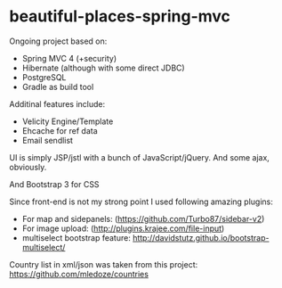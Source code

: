 # beautiful-places-spring-mvc 

Ongoing project based on:
- Spring MVC 4 (+security)
- Hibernate (although with some direct JDBC)
- PostgreSQL
- Gradle as build tool

Additinal features include:
 - Velicity Engine/Template
 - Ehcache for ref data
 - Email sendlist

UI is simply JSP/jstl with a bunch of JavaScript/jQuery. And some ajax, obviously.

And Bootstrap 3 for CSS

Since front-end is not my strong point I used following amazing plugins:
- For map and sidepanels: (https://github.com/Turbo87/sidebar-v2)
- For image upload: (http://plugins.krajee.com/file-input)
- multiselect bootstrap feature: http://davidstutz.github.io/bootstrap-multiselect/

Country list in xml/json was taken from this project:
https://github.com/mledoze/countries